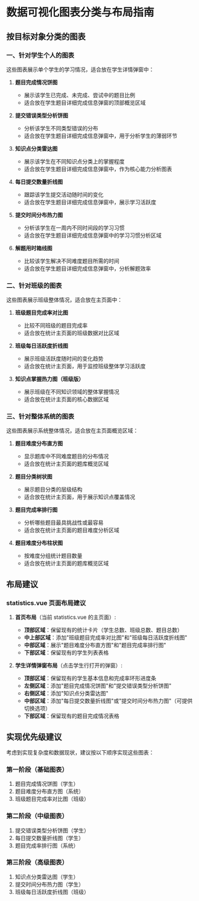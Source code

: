 # 数据可视化图表分类与布局指南

## 按目标对象分类的图表

### 一、针对学生个人的图表
这些图表展示单个学生的学习情况，适合放在学生详情弹窗中：

1. **题目完成情况饼图**
   - 展示该学生已完成、未完成、尝试中的题目比例
   - 适合放在学生题目详细完成信息弹窗的顶部概览区域

2. **提交错误类型分析饼图**
   - 分析该学生不同类型错误的分布
   - 适合放在学生题目详细完成信息弹窗中，用于分析学生的薄弱环节

3. **知识点分类雷达图**
   - 展示该学生在不同知识点分类上的掌握程度
   - 适合放在学生题目详细完成信息弹窗中，作为核心能力分析图表

4. **每日提交数量折线图**
   - 跟踪该学生提交活动随时间的变化
   - 适合放在学生题目详细完成信息弹窗中，展示学习活跃度

5. **提交时间分布热力图**
   - 分析该学生在一周内不同时间段的学习习惯
   - 适合放在学生题目详细完成信息弹窗中的学习习惯分析区域

6. **解题用时箱线图**
   - 比较该学生解决不同难度题目所需的时间
   - 适合放在学生题目详细完成信息弹窗中，分析解题效率

### 二、针对班级的图表
这些图表展示班级整体情况，适合放在主页面中：

1. **班级题目完成率对比图**
   - 比较不同班级的题目完成率
   - 适合放在统计主页面的班级数据对比区域

2. **班级每日活跃度折线图**
   - 展示班级活跃度随时间的变化趋势
   - 适合放在统计主页面，用于监控班级整体学习活跃度

3. **知识点掌握热力图（班级版）**
   - 展示班级在不同知识领域的整体掌握情况
   - 适合放在统计主页面的核心数据区域

### 三、针对整体系统的图表
这些图表展示系统整体情况，适合放在主页面概览区域：

1. **题目难度分布直方图**
   - 显示题库中不同难度题目的分布情况
   - 适合放在统计主页面的题库概览区域

2. **题目分类树状图**
   - 展示题目分类的层级结构
   - 适合放在统计主页面，用于展示知识点覆盖情况

3. **题目完成率排行图**
   - 分析哪些题目最具挑战性或最容易
   - 适合放在统计主页面的题目难度分析区域

4. **题目难度分布柱状图**
   - 按难度分组统计题目数量
   - 适合放在统计主页面的题库概览区域

## 布局建议

### statistics.vue 页面布局建议

1. **首页布局**（当前 statistics.vue 的主页面）:
   - **顶部区域**：保留现有的统计卡片（学生总数、班级总数、题目总数）
   - **中上部区域**：添加"班级题目完成率对比图"和"班级每日活跃度折线图"
   - **中部区域**：展示"题目难度分布直方图"和"题目完成率排行图"
   - **下部区域**：保留现有的学生列表表格

2. **学生详情弹窗布局**（点击学生行打开的弹窗）:
   - **顶部区域**：保留现有的学生基本信息和完成率环形进度条
   - **左侧区域**：添加"题目完成情况饼图"和"提交错误类型分析饼图"
   - **右侧区域**：添加"知识点分类雷达图"
   - **中部区域**：添加"每日提交数量折线图"或"提交时间分布热力图"（可提供切换选项）
   - **下部区域**：保留现有的题目完成情况表格

## 实现优先级建议

考虑到实现复杂度和数据现状，建议按以下顺序实现这些图表：

### 第一阶段（基础图表）
1. 题目完成情况饼图（学生）
2. 题目难度分布直方图（系统）
3. 班级题目完成率对比图（班级）

### 第二阶段（中级图表）
1. 提交错误类型分析饼图（学生）
2. 每日提交数量折线图（学生）
3. 题目完成率排行图（系统）

### 第三阶段（高级图表）
1. 知识点分类雷达图（学生）
2. 提交时间分布热力图（学生）
3. 班级每日活跃度折线图（班级） 